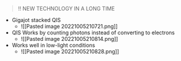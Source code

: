 >!! NEW TECHNOLOGY IN A LONG TIME
- Gigajot stacked QIS
	- ![[Pasted image 20221005210721.png]]
- QIS Works by counting photons instead of converting to electrons
	- ![[Pasted image 20221005210814.png]]
- Works well in low-light conditions
	- ![[Pasted image 20221005210828.png]]